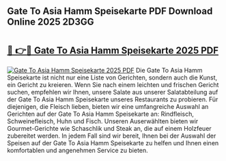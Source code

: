 ## Gate To Asia Hamm Speisekarte PDF Download Online 2025 2D3GG

# <h2><a href="http://gcbfa9p.nevu.top/?p=Gate+To+Asia+Hamm+Speisekarte">🔗 👉🔴 Gate To Asia Hamm Speisekarte 2025 PDF</a></h2>

[![Gate To Asia Hamm Speisekarte 2025 PDF](https://i.imgur.com/dBaPXMq.png)](http://gcbfa9p.nevu.top/?p=Gate+To+Asia+Hamm+Speisekarte)
Die Gate To Asia Hamm Speisekarte ist nicht nur eine Liste von Gerichten, sondern auch die Kunst, ein Gericht zu kreieren. Wenn Sie nach einem leichten und frischen Gericht suchen, empfehlen wir Ihnen, unsere Salate aus unserer Salatabteilung auf der Gate To Asia Hamm Speisekarte unseres Restaurants zu probieren. Für diejenigen, die Fleisch lieben, bieten wir eine umfangreiche Auswahl an Gerichten auf der Gate To Asia Hamm Speisekarte an: Rindfleisch, Schweinefleisch, Huhn und Fisch. Unseren Auserwählten bieten wir Gourmet-Gerichte wie Schaschlik und Steak an, die auf einem Holzfeuer zubereitet werden. In jedem Fall sind wir bereit, Ihnen bei der Auswahl der Speisen auf der Gate To Asia Hamm Speisekarte zu helfen und Ihnen einen komfortablen und angenehmen Service zu bieten.
